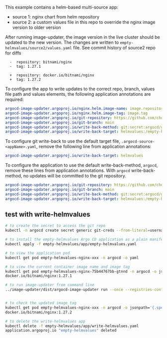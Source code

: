 This example contains a helm-based multi-source app:
* source 1: nginx chart from helm repository
* source 2: a custom values file in this repo to override the nginx image version to older version

After running image-updater, the image version in the live cluster should be updated to the new version.
The changes are written to `empty-helmvalues/source2/values.yaml` file. See commit history of source2 repo for diffs
```shell
  -  repository: bitnami/nginx
  -  tag: 1.27.1
  
  +  repository: docker.io/bitnami/nginx
  +  tag: 1.27.2
```
To configure the app to write updates to the correct repo, branch, values file path and values elements,
the following application annotations are required:
```yaml
argocd-image-updater.argoproj.io/nginx.helm.image-name: image.repository
argocd-image-updater.argoproj.io/nginx.helm.image-tag: image.tag
argocd-image-updater.argoproj.io/git-repository: https://github.com/chengfang/image-updater-examples.git
argocd-image-updater.argoproj.io/git-branch: main
argocd-image-updater.argoproj.io/write-back-method: git:secret:argocd/git-creds
argocd-image-updater.argoproj.io/write-back-target: helmvalues:/empty-helmvalues/source2/values.yaml
```

To configure git write-back to use the default target file, `.argocd-source-<appName>.yaml`,
remove the following line from application annotations:
```yaml
argocd-image-updater.argoproj.io/write-back-target: helmvalues
```

To configure the application to use the default write-back-method, `argocd`, remove these lines
from application annotations. With `argocd` write-back-method, no updates will be committed to
the git repository.
```yaml
argocd-image-updater.argoproj.io/git-repository: https://github.com/chengfang/image-updater-examples.git
argocd-image-updater.argoproj.io/git-branch: main
argocd-image-updater.argoproj.io/write-back-method: git:secret:argocd/git-creds
argocd-image-updater.argoproj.io/write-back-target: helmvalues:/empty-helmvalues/source2/values.yaml
```

## test with write-helmvalues
```bash
# to create the secret to access the git repo
kubectl -n argocd create secret generic git-creds --from-literal=username=xxx --from-literal=password=xxx

# to install the empty-helmvalues Argo CD application as a plain manifest
kubectl apply -f empty-helmvalues/app/empty-helmvalues.yaml

# to view the application pod
kubectl get pod empty-helmvalues-nginx-xxx -n argocd -o yaml

# to view the current container image name and image tag
kubectl get pod empty-helmvalues-nginx-75b44767bb-gtnnd -n argocd -o jsonpath='{.spec.containers[0].image}'
docker.io/bitnami/nginx:1.27.1

# to run image-updater from command line
../image-updater/dist/argocd-image-updater run --once --registries-conf-path=""


# to check the updated image tag
kubectl get pod empty-helmvalues-nginx-xxx -n argocd -o jsonpath='{.spec.containers[0].image}'
docker.io/bitnami/nginx:1.27.2

# to delete the write-helmvalues app
kubectl delete -f empty-helmvalues/app/write-helmvalues.yaml 
application.argoproj.io "empty-helmvalues" deleted
```